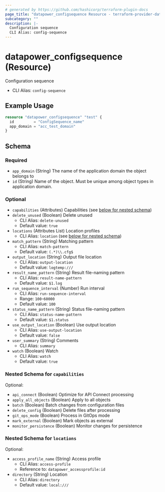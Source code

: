 ```yaml
---
# generated by https://github.com/hashicorp/terraform-plugin-docs
page_title: "datapower_configsequence Resource - terraform-provider-datapower"
subcategory: ""
description: |-
  Configuration sequence
  CLI Alias: config-sequence
---
```


# datapower_configsequence (Resource)

Configuration sequence
  - CLI Alias: `config-sequence`

## Example Usage

```terraform
resource "datapower_configsequence" "test" {
  id         = "ConfigSequence_name"
  app_domain = "acc_test_domain"
}
```

<!-- schema generated by tfplugindocs -->
## Schema

### Required

- `app_domain` (String) The name of the application domain the object belongs to
- `id` (String) Name of the object. Must be unique among object types in application domain.

### Optional

- `capabilities` (Attributes) Capabilities (see [below for nested schema](#nestedatt--capabilities))
- `delete_unused` (Boolean) Delete unused
  - CLI Alias: `delete-unused`
  - Default value: `true`
- `locations` (Attributes List) Location profiles
  - CLI Alias: `location` (see [below for nested schema](#nestedatt--locations))
- `match_pattern` (String) Matching pattern
  - CLI Alias: `match-pattern`
  - Default value: `(.*)\\.cfg$`
- `output_location` (String) Output file location
  - CLI Alias: `output-location`
  - Default value: `logtemp:///`
- `result_name_pattern` (String) Result file-naming pattern
  - CLI Alias: `result-name-pattern`
  - Default value: `$1.log`
- `run_sequence_interval` (Number) Run interval
  - CLI Alias: `run-sequence-interval`
  - Range: `100`-`60000`
  - Default value: `100`
- `status_name_pattern` (String) Status file-naming pattern
  - CLI Alias: `status-name-pattern`
  - Default value: `$1.status`
- `use_output_location` (Boolean) Use output location
  - CLI Alias: `use-output-location`
  - Default value: `false`
- `user_summary` (String) Comments
  - CLI Alias: `summary`
- `watch` (Boolean) Watch
  - CLI Alias: `watch`
  - Default value: `true`

<a id="nestedatt--capabilities"></a>
### Nested Schema for `capabilities`

Optional:

- `api_connect` (Boolean) Optimize for API Connect processing
- `apply_all_objects` (Boolean) Apply to all objects
- `batch` (Boolean) Batch changes from configuration files
- `delete_config` (Boolean) Delete files after processing
- `git_ops_mode` (Boolean) Process in GitOps mode
- `mark_external` (Boolean) Mark objects as external
- `monitor_persistence` (Boolean) Monitor changes for persistence


<a id="nestedatt--locations"></a>
### Nested Schema for `locations`

Optional:

- `access_profile_name` (String) Access profile
  - CLI Alias: `access-profile`
  - Reference to: `datapower_accessprofile:id`
- `directory` (String) Location
  - CLI Alias: `directory`
  - Default value: `local:///`
